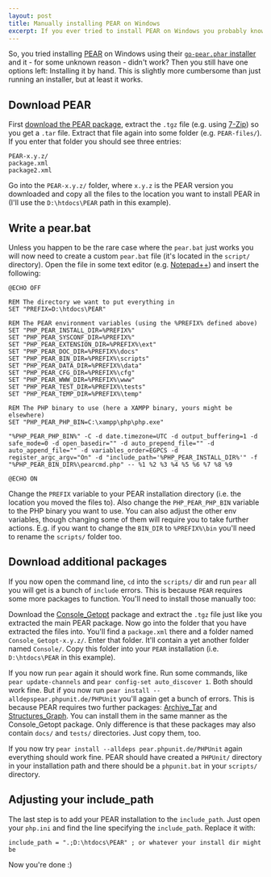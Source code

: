 ```yaml
---
layout: post
title: Manually installing PEAR on Windows
excerpt: If you ever tried to install PEAR on Windows you probably know what a woeful task it is. This is a short instruction on how to manually install PEAR (without using go-pear.phar).
---
```

So, you tried installing [PEAR][0] on Windows using their [`go-pear.phar` installer][1] and it - for
some unknown reason - didn't work? Then you still have one options left: Installing it by hand. This
is slightly more cumbersome than just running an installer, but at least it works.

Download PEAR
-------------

First [download the PEAR package][2], extract the `.tgz` file (e.g. using [7-Zip][3]) so you get a
`.tar` file. Extract that file again into some folder (e.g. `PEAR-files/`). If you enter that folder
you should see three entries:

    PEAR-x.y.z/
    package.xml
    package2.xml

Go into the `PEAR-x.y.z/` folder, where `x.y.z` is the PEAR version you downloaded and copy all the
files to the location you want to install PEAR in (I'll use the `D:\htdocs\PEAR` path in this
example).

Write a pear.bat
----------------

Unless you happen to be the rare case where the `pear.bat` just works you will now need to create a
custom `pear.bat` file (it's located in the `script/` directory). Open the file in some text editor
(e.g. [Notepad++][4]) and insert the following:

    @ECHO OFF

    REM The directory we want to put everything in
    SET "PREFIX=D:\htdocs\PEAR"

    REM The PEAR environment variables (using the %PREFIX% defined above)
    SET "PHP_PEAR_INSTALL_DIR=%PREFIX%"
    SET "PHP_PEAR_SYSCONF_DIR=%PREFIX%"
    SET "PHP_PEAR_EXTENSION_DIR=%PREFIX%\ext"
    SET "PHP_PEAR_DOC_DIR=%PREFIX%\docs"
    SET "PHP_PEAR_BIN_DIR=%PREFIX%\scripts"
    SET "PHP_PEAR_DATA_DIR=%PREFIX%\data"
    SET "PHP_PEAR_CFG_DIR=%PREFIX%\cfg"
    SET "PHP_PEAR_WWW_DIR=%PREFIX%\www"
    SET "PHP_PEAR_TEST_DIR=%PREFIX%\tests"
    SET "PHP_PEAR_TEMP_DIR=%PREFIX%\temp"

    REM The PHP binary to use (here a XAMPP binary, yours might be elsewhere)
    SET "PHP_PEAR_PHP_BIN=C:\xampp\php\php.exe"

    "%PHP_PEAR_PHP_BIN%" -C -d date.timezone=UTC -d output_buffering=1 -d safe_mode=0 -d open_basedir="" -d auto_prepend_file="" -d auto_append_file="" -d variables_order=EGPCS -d register_argc_argv="On" -d "include_path='%PHP_PEAR_INSTALL_DIR%'" -f "%PHP_PEAR_BIN_DIR%\pearcmd.php" -- %1 %2 %3 %4 %5 %6 %7 %8 %9

    @ECHO ON

Change the `PREFIX` variable to your PEAR installation directory (i.e. the location you moved the
files to). Also change the `PHP_PEAR_PHP_BIN` variable to the PHP binary you want to use. You can
also adjust the other env variables, though changing some of them will require you to take further
actions. E.g. if you want to change the `BIN_DIR` to `%PREFIX%\bin` you'll need to rename the
`scripts/` folder too.

Download additional packages
----------------------------

If you now open the command line, `cd` into the `scripts/` dir and run `pear` all you will get is
a bunch of `include` errors. This is because `PEAR` requires some more packages to function. You'll
need to install those manually too:

Download the [Console_Getopt][5] package and extract the `.tgz` file just like you extracted the
main PEAR package. Now go into the folder that you have extracted the files into. You'll find a
`package.xml` there and a folder named `Console_Getopt-x.y.z/`. Enter that folder. It'll contain a
yet another folder named `Console/`. Copy this folder into your `PEAR` installation (i.e.
`D:\htdocs\PEAR` in this example).

If you now run `pear` again it should work fine. Run some commands, like `pear update-channels` and
`pear config-set auto_discover 1`. Both should work fine. But if you now run
`pear install --alldepspear.phpunit.de/PHPUnit` you'll again get a bunch of errors. This is because
PEAR requires two further packages: [Archive_Tar][6] and [Structures_Graph][7]. You can install them
in the same manner as the Console_Getopt package. Only difference is that these packages may also
contain `docs/` and `tests/` directories. Just copy them, too.

If you now try `pear install --alldeps pear.phpunit.de/PHPUnit` again everything should work fine.
PEAR should have created a `PHPUnit/` directory in your installation path and there should be a
`phpunit.bat` in your `scripts/` directory.

Adjusting your include_path
---------------------------

The last step is to add your PEAR installation to the `include_path`. Just open your `php.ini` and
find the line specifying the `include_path`. Replace it with:

    include_path = ".;D:\htdocs\PEAR" ; or whatever your install dir might be

Now you're done :)

 [0]: http://pear.php.net/
 [1]: http://pear.php.net/manual/en/installation.getting.php
 [2]: http://pear.php.net/package/PEAR/download
 [3]: http://www.7-zip.org/
 [4]: http://notepad-plus-plus.org/
 [5]: http://pear.php.net/package/Console_Getopt/download
 [6]: http://pear.php.net/package/Archive_Tar/download
 [7]: http://pear.php.net/package/Structures_Graph/download